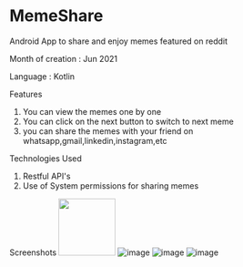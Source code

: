 # MemeShare
Android App to share and enjoy memes featured on reddit

Month of creation : Jun 2021

Language :
Kotlin

Features

1. You can view the memes one by one 
2. You can click on the next button to switch to next meme
3. you can share the memes with your friend on whatsapp,gmail,linkedin,instagram,etc

Technologies Used

1. Restful API's
2. Use of System permissions for sharing memes

Screenshots
<img src="https://user-images.githubusercontent.com/90499826/156767335-ba14855a-def9-48ef-8225-5bea4300a245.png" width="100" height="100">
![image](https://user-images.githubusercontent.com/90499826/156767335-ba14855a-def9-48ef-8225-5bea4300a245.png)
![image](https://user-images.githubusercontent.com/90499826/156767360-20f2ea7e-1060-4730-85b4-b3d464605b3a.png)
![image](https://user-images.githubusercontent.com/90499826/156767401-cc3dfb48-2d73-45ab-a62e-b3a33cc54a29.png)

